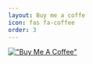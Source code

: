 ```yaml
---
layout: Buy me a coffe
icon: fas fa-coffee
order: 3
---
```



[!["Buy Me A Coffee"](https://www.owlstown.com/assets/icons/bmc-yellow-button-e91f626c5320efe1868dd75673b6edae7d0e2e4f059d40cd3287a7c8536805e6.png)](https://www.buymeacoffee.com/remonsec)

